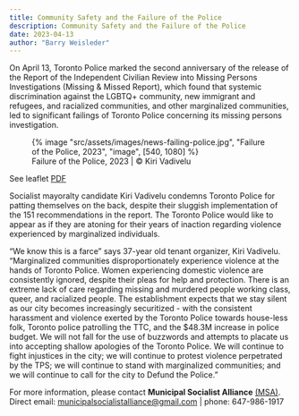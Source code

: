 ```yaml
---
title: Community Safety and the Failure of the Police
description: Community Safety and the Failure of the Police
date: 2023-04-13
author: "Barry Weisleder"
---
```


On April 13, Toronto Police marked the second anniversary of the release of the Report of the Independent Civilian Review into Missing Persons Investigations (Missing & Missed Report), which found that systemic discrimination against the LGBTQ+ community, new immigrant and refugees, and racialized communities, and other marginalized communities, led to significant failings of Toronto Police concerning its missing persons investigation.

<!-- excerpt -->

<figure>
{% image "src/assets/images/news-failing-police.jpg", "Failure of the Police, 2023", "image", [540, 1080] %}
<figcaption>Failure of the Police, 2023 | © Kiri Vadivelu</figcaption>
</figure>

See leaflet [PDF](https://kiri-vadivelu.ca/assets/docs/socialist_mayor_leaflet_police.pdf)

Socialist mayoralty candidate Kiri Vadivelu condemns Toronto Police for patting themselves on the back, despite their sluggish implementation of the 151 recommendations in the report. The Toronto Police would like to appear as if they are atoning for their years of inaction regarding violence experienced by marginalized individuals.

“We know this is a farce” says 37-year old tenant organizer, Kiri Vadivelu. “Marginalized communities disproportionately experience violence at the hands of Toronto Police. Women experiencing domestic violence are consistently ignored, despite their pleas for help and protection. There is an extreme lack of care regarding missing and murdered people working class, queer, and racialized people. The establishment expects that we stay silent as our city becomes increasingly securitized - with the consistent harassment and violence exerted by the Toronto Police towards house-less folk, Toronto police patrolling the TTC, and the $48.3M increase in police budget. We will not fall for the use of buzzwords and attempts to placate us into accepting shallow apologies of the Toronto Police. We will continue to fight injustices in the city; we will continue to protest violence perpetrated by the TPS; we will continue to stand with marginalized communities; and we will continue to call for the city to Defund the Police.”

For more information, please contact **Municipal Socialist Alliance** [(MSA)](https://municipal.socialistalliance.ca/). Direct email: municipalsocialistalliance@gmail.com | phone: 647-986-1917
